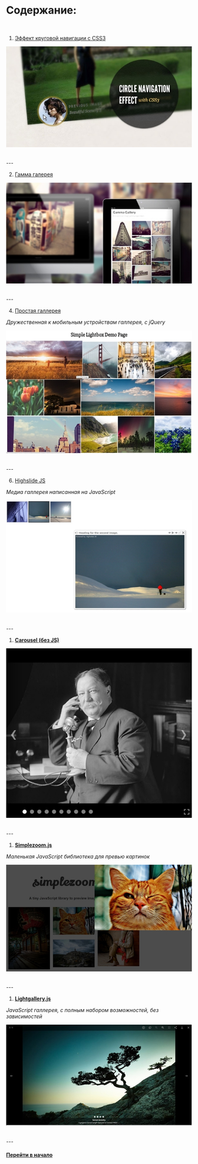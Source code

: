 # Содержание:

<br />



1. [Эффект круговой навигации с CSS3](./circle-navigation-effect.zip)

![alt text](./img/CircleNavigationEffect.jpg "Circle Navigation Effect with CSS3")


<br />
---
<br />


2. [Гамма галерея](./gamma-gallery.zip)

![alt text](./img/GammaGallery.jpg "Gamma Gallery")


<br />
---
<br />


4. [Простая галлерея](./simple-lightbox.zip)

*Дружественная к мобильным устройствам галлерея, с jQuery*

![alt text](./img/simple-lightbox.jpg "Simple Lightbox")


<br />
---
<br />


6. [Highslide JS](./high-slide.zip)

*Медиа галлерея написанная на JavaScript*

![alt text](./img/high-slide.jpg "Highslide JS")


<br />
---
<br />


1. [**Carousel (без JS)**](https://github.com/DizzyZane/carousel-css)

![alt text](./img/Carousel.jpg "Carousel (NO JS)")


<br />
---
<br />


1. [**Simplezoom.js**](https://github.com/chinchang/simplezoom.js)

*Маленькая JavaScript библиотека для превью картинок*

![alt text](./img/simplezoom.jpg "Vanilla Javascript")


<br />
---
<br />


1. [**Lightgallery.js**](https://sachinchoolur.github.io/lightgallery.js/)

*JavaScript галлерея, с полным набором возможностей, без зависимостей*

![alt text](./img/lightgallery.jpg "Lightgallery")


<br />
---
<br />


#### [Перейти в начало](https://github.com/tsvetkovpro/sources#web-dev)
